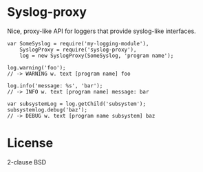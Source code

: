 Syslog-proxy
============

Nice, proxy-like API for loggers that provide syslog-like interfaces.

    var SomeSyslog = require('my-logging-module'),
		SyslogProxy = require('syslog-proxy'),
		log = new SyslogProxy(SomeSyslog, 'program name');

	log.warning('foo');
	// -> WARNING w. text [program name] foo

	log.info('message: %s', 'bar');
	// -> INFO w. text [program name] message: bar

	var subsystemLog = log.getChild('subsystem');
	subsystemlog.debug('baz');
	// -> DEBUG w. text [program name subsystem] baz

License
=======

2-clause BSD
